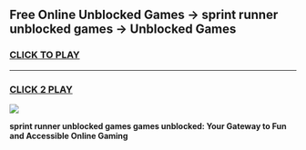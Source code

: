 
## Free Online Unblocked Games → sprint runner unblocked games → Unblocked Games
<h3>
<a href="https://premium.freeplayer.one?title=sprint_runner_unblocked_games&ref=21F">CLICK TO PLAY</a></h3>
<hr>

<h3>
<a href="https://premium.freeplayer.one?title=sprint_runner_unblocked_games&ref=21F">CLICK 2 PLAY</a>
  
</h3>

<a href="https://premium.freeplayer.one?title=sprint_runner_unblocked_games&ref=21F/"><img src="https://clearcache.store/games.png"></a>


**sprint runner unblocked games games unblocked: Your Gateway to Fun and Accessible Online Gaming**
